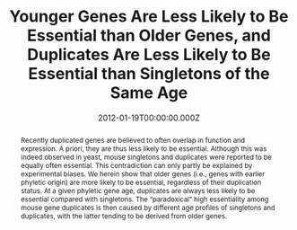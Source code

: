 ﻿---
title: "Younger Genes Are Less Likely to Be Essential than Older Genes, and Duplicates Are Less Likely to Be Essential than Singletons of the Same Age"
publication_types: ["2"]
# Author notes (optional)
authors: 
  - Weihua-Chen
  - Kalliopi Trachana
  - Martin J. Lercher
  - Peer Bork


# Author notes (optional)
author_notes: []

publication_short: 
abstract: >-
  Recently duplicated genes are believed to often overlap in function and expression. A priori, they are thus less likely to be essential. Although this was indeed observed in yeast, mouse singletons and duplicates were reported to be equally often essential. This contradiction can only partly be explained by experimental biases. We herein show that older genes (i.e., genes with earlier phyletic origin) are more likely to be essential, regardless of their duplication status. At a given phyletic gene age, duplicates are always less likely to be essential compared with singletons. The “paradoxical” high essentiality among mouse gene duplicates is then caused by different age profiles of singletons and duplicates, with the latter tending to be derived from older genes.

draft: false
featured: ture

slides: null
url_pdf: https://academic.oup.com/mbe/article-pdf/29/7/1703/13645881/mss014.pdf
image:
  caption: ""
  focal_point: ""
  preview_only: false
summary: ""
url_dataset: ""
url_project: ""
url_source: ""
url_video: ""

doi: 10.1093/molbev/mss014
tags:
  - Molecular Biology and Evolution
publication: Molecular Biology and Evolution
projects: []
date: 2012-01-19T00:00:00.000Z
url_slides: ""
publishDate: 2017-01-01T00:00:00.000Z
url_poster: ""
url_code: ""
---

